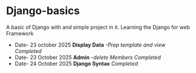 # Django-basics
A basic of Django with and simple project in it.
Learning the Django for web Framework
- Date- 23 october 2025 **Display Data** *-Prep template and view* *Completed*
- Date- 23 October 2025 **Admin** *-delete Members* *Completed*
- Date- 24 October 2025 **Django Syntax** *Completed*
